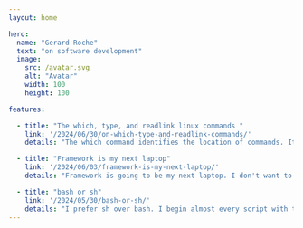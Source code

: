```yaml
---
layout: home

hero:
  name: "Gerard Roche"
  text: "on software development"
  image:
    src: /avatar.svg
    alt: "Avatar"
    width: 100
    height: 100

features:

  - title: "The which, type, and readlink linux commands "
    link: '/2024/06/30/on-which-type-and-readlink-commands/'
    details: "The which command identifies the location of commands. It searches the system PATH for executables. The -a option prints all matching locations. To inspect the PATH, use tr to split it into separate lines for improved readability."

  - title: "Framework is my next laptop"
    link: '/2024/06/03/framework-is-my-next-laptop/'
    details: "Framework is going to be my next laptop. I don't want to buy another laptop with Windows pre-installed. I don't use Windows. I don't see why I should have to pay for it."

  - title: "bash or sh"
    link: '/2024/05/30/bash-or-sh/'
    details: "I prefer sh over bash. I begin almost every script with the same four lines. A POSIX-compliant shell, exit immediately on error, unset CDPATH, and unset IFS."
---
```

